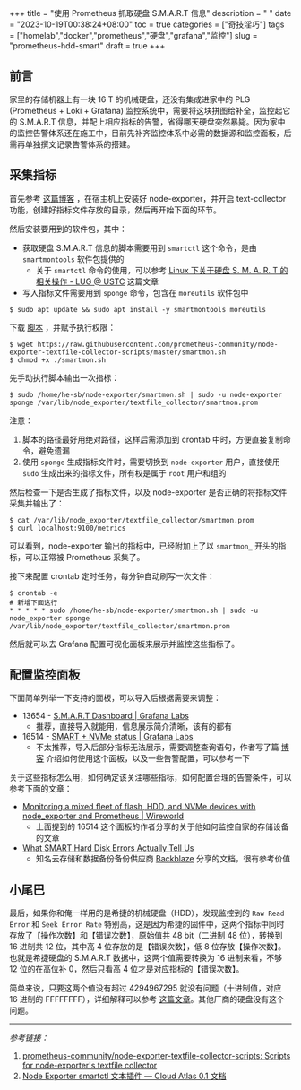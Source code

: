 +++
title = "使用 Prometheus 抓取硬盘 S.M.A.R.T 信息"
description = " "
date = "2023-10-19T00:38:24+08:00"
toc = true
categories = ["奇技淫巧"]
tags = ["homelab","docker","prometheus","硬盘","grafana","监控"]
slug = "prometheus-hdd-smart"
draft = true
+++

## 前言

家里的存储机器上有一块 16 T 的机械硬盘，还没有集成进家中的 PLG (Prometheus + Loki + Grafana) 监控系统中，需要将这块拼图给补全，监控起它的 S.M.A.R.T 信息，并配上相应指标的告警，省得哪天硬盘突然暴毙。因为家中的监控告警体系还在施工中，目前先补齐监控体系中必需的数据源和监控面板，后需再单独撰文记录告警体系的搭建。

## 采集指标

首先参考 [这篇博客](/posts/install-node-exporter-on-linux-host/) ，在宿主机上安装好 node-exporter，并开启 text-collector 功能，创建好指标文件存放的目录，然后再开始下面的环节。

然后安装要用到的软件包，其中：

- 获取硬盘 S.M.A.R.T 信息的脚本需要用到 `smartctl` 这个命令，是由 `smartmontools` 软件包提供的
  - 关于 `smartctl` 命令的使用，可以参考 [Linux 下关于硬盘 S. M. A. R. T 的相关操作 - LUG @ USTC](https://lug.ustc.edu.cn/wiki/linux_digest/smartmontools/) 这篇文章
- 写入指标文件需要用到 `sponge` 命令，包含在 `moreutils` 软件包中

```shell
$ sudo apt update && sudo apt install -y smartmontools moreutils
```

下载 [脚本](https://github.com/prometheus-community/node-exporter-textfile-collector-scripts/blob/master/smartmon.sh) ，并赋予执行权限：

```shell
$ wget https://raw.githubusercontent.com/prometheus-community/node-exporter-textfile-collector-scripts/master/smartmon.sh
$ chmod +x ./smartmon.sh
```

先手动执行脚本输出一次指标：

```shell
$ sudo /home/he-sb/node-exporter/smartmon.sh | sudo -u node-exporter sponge /var/lib/node_exporter/textfile_collector/smartmon.prom
```

注意：

1. 脚本的路径最好用绝对路径，这样后需添加到 crontab 中时，方便直接复制命令，避免遗漏
2. 使用 `sponge` 生成指标文件时，需要切换到 `node-exporter` 用户，直接使用 `sudo` 生成出来的指标文件，所有权是属于 `root` 用户和组的

然后检查一下是否生成了指标文件，以及 node-exporter 是否正确的将指标文件采集并输出了：

```shell
$ cat /var/lib/node_exporter/textfile_collector/smartmon.prom
$ curl localhost:9100/metrics
```

可以看到，node-exporter 输出的指标中，已经附加上了以 `smartmon_` 开头的指标，可以正常被 Prometheus 采集了。

接下来配置 crontab 定时任务，每分钟自动刷写一次文件：

```shell
$ crontab -e
# 新增下面这行
* * * * * sudo /home/he-sb/node-exporter/smartmon.sh | sudo -u node_exporter sponge /var/lib/node_exporter/textfile_collector/smartmon.prom
```

然后就可以去 Grafana 配置可视化面板来展示并监控这些指标了。

## 配置监控面板

下面简单列举一下支持的面板，可以导入后根据需要来调整：

- 13654 - [S.M.A.R.T Dashboard | Grafana Labs](https://grafana.com/grafana/dashboards/13654-s-m-a-r-t-dashboard/)
  - 推荐，直接导入就能用，信息展示简介清晰，该有的都有
- 16514 - [SMART + NVMe status | Grafana Labs](https://grafana.com/grafana/dashboards/16514-smart-nvme-status/)
  - 不太推荐，导入后部分指标无法展示，需要调整查询语句，作者写了篇 [博客](https://www.wirewd.com/hacks/blog/monitoring_a_mixed_fleet_of_flash_hdd_and_nvme_devices_with_node_exporter_and_prometheus) 介绍如何使用这个面板，以及一些告警配置，可以参考一下

关于这些指标怎么用，如何确定该关注哪些指标，如何配置合理的告警条件，可以参考下面的文章：

- [Monitoring a mixed fleet of flash, HDD, and NVMe devices with node_exporter and Prometheus | Wireworld](https://www.wirewd.com/hacks/blog/monitoring_a_mixed_fleet_of_flash_hdd_and_nvme_devices_with_node_exporter_and_prometheus)
  - 上面提到的 16514 这个面板的作者分享的关于他如何监控自家的存储设备的文章
- [What SMART Hard Disk Errors Actually Tell Us](https://www.backblaze.com/blog/what-smart-stats-indicate-hard-drive-failures/)
  - 知名云存储和数据备份备份供应商 [Backblaze](https://www.backblaze.com/) 分享的文档，很有参考价值

## 小尾巴

最后，如果你和俺一样用的是希捷的机械硬盘（HDD），发现监控到的 `Raw Read Error` 和 `Seek Error Rate` 特别高，这是因为希捷的固件中，这两个指标中同时存放了【操作次数】和【错误次数】，原始值共 48 bit（二进制 48 位），转换到 16 进制共 12 位，其中高 4 位存放的是【错误次数】，低 8 位存放【操作次数】。也就是希捷硬盘的 S.M.A.R.T 数据中，这两个值需要转换为 16 进制来看，不够 12 位的在高位补 0，然后只看高 4 位才是对应指标的【错误次数】。

简单来说，只要这两个值没有超过 4294967295 就没有问题（十进制值，对应 16 进制的 FFFFFFFF），详细解释可以参考 [这篇文章](https://www.bilibili.com/read/cv15153028/)。其他厂商的硬盘没有这个问题。

---

*参考链接：*

1. [prometheus-community/node-exporter-textfile-collector-scripts: Scripts for node-exporter's textfile collector](https://github.com/prometheus-community/node-exporter-textfile-collector-scripts)
2. [Node Exporter smartctl 文本插件 — Cloud Atlas 0.1 文档](https://cloud-atlas.readthedocs.io/zh_CN/latest/kubernetes/monitor/prometheus/prometheus_exporters/node_exporter_smartctl_text_plugin.html)
